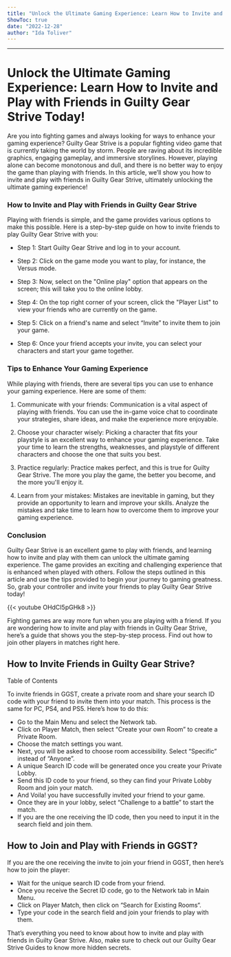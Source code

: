 ```yaml
---
title: "Unlock the Ultimate Gaming Experience: Learn How to Invite and Play with Friends in Guilty Gear Strive Today!"
ShowToc: true 
date: "2022-12-28"
author: "Ida Toliver"
---
```

*****
# Unlock the Ultimate Gaming Experience: Learn How to Invite and Play with Friends in Guilty Gear Strive Today!

Are you into fighting games and always looking for ways to enhance your gaming experience? Guilty Gear Strive is a popular fighting video game that is currently taking the world by storm. People are raving about its incredible graphics, engaging gameplay, and immersive storylines. However, playing alone can become monotonous and dull, and there is no better way to enjoy the game than playing with friends. In this article, we’ll show you how to invite and play with friends in Guilty Gear Strive, ultimately unlocking the ultimate gaming experience!

### How to Invite and Play with Friends in Guilty Gear Strive

Playing with friends is simple, and the game provides various options to make this possible. Here is a step-by-step guide on how to invite friends to play Guilty Gear Strive with you:

- Step 1: Start Guilty Gear Strive and log in to your account.

- Step 2: Click on the game mode you want to play, for instance, the Versus mode.

- Step 3: Now, select on the "Online play" option that appears on the screen; this will take you to the online lobby.

- Step 4: On the top right corner of your screen, click the "Player List" to view your friends who are currently on the game.

- Step 5: Click on a friend's name and select “Invite” to invite them to join your game.

- Step 6: Once your friend accepts your invite, you can select your characters and start your game together.

### Tips to Enhance Your Gaming Experience

While playing with friends, there are several tips you can use to enhance your gaming experience. Here are some of them:

1. Communicate with your friends: Communication is a vital aspect of playing with friends. You can use the in-game voice chat to coordinate your strategies, share ideas, and make the experience more enjoyable.

2. Choose your character wisely: Picking a character that fits your playstyle is an excellent way to enhance your gaming experience. Take your time to learn the strengths, weaknesses, and playstyle of different characters and choose the one that suits you best.

3. Practice regularly: Practice makes perfect, and this is true for Guilty Gear Strive. The more you play the game, the better you become, and the more you'll enjoy it.

4. Learn from your mistakes: Mistakes are inevitable in gaming, but they provide an opportunity to learn and improve your skills. Analyze the mistakes and take time to learn how to overcome them to improve your gaming experience.

### Conclusion

Guilty Gear Strive is an excellent game to play with friends, and learning how to invite and play with them can unlock the ultimate gaming experience. The game provides an exciting and challenging experience that is enhanced when played with others. Follow the steps outlined in this article and use the tips provided to begin your journey to gaming greatness. So, grab your controller and invite your friends to play Guilty Gear Strive today!

{{< youtube OHdCI5pGHk8 >}} 



Fighting games are way more fun when you are playing with a friend. If you are wondering how to invite and play with friends in Guilty Gear Strive, here’s a guide that shows you the step-by-step process. Find out how to join other players in matches right here.
 
## How to Invite Friends in Guilty Gear Strive?
 

 
Table of Contents
 
To invite friends in GGST, create a private room and share your search ID code with your friend to invite them into your match. This process is the same for PC, PS4, and PS5. Here’s how to do this:
 
- Go to the Main Menu and select the Network tab.
 - Click on Player Match, then select “Create your own Room” to create a Private Room.
 - Choose the match settings you want.
 - Next, you will be asked to choose room accessibility. Select “Specific” instead of “Anyone”.
 - A unique Search ID code will be generated once you create your Private Lobby.
 - Send this ID code to your friend, so they can find your Private Lobby Room and join your match.
 - And Voila! you have successfully invited your friend to your game.
 - Once they are in your lobby, select “Challenge to a battle” to start the match.
 - If you are the one receiving the ID code, then you need to input it in the search field and join them.

 
## How to Join and Play with Friends in GGST?
 
If you are the one receiving the invite to join your friend in GGST, then here’s how to join the player:
 
- Wait for the unique search ID code from your friend.
 - Once you receive the Secret ID code, go to the Network tab in Main Menu.
 - Click on Player Match, then click on “Search for Existing Rooms“.
 - Type your code in the search field and join your friends to play with them.

 
That’s everything you need to know about how to invite and play with friends in Guilty Gear Strive. Also, make sure to check out our Guilty Gear Strive Guides to know more hidden secrets.




